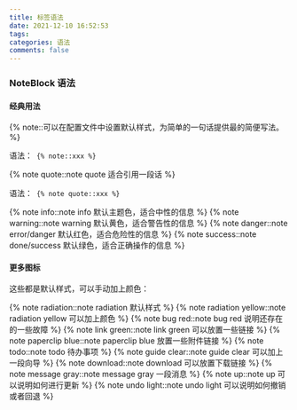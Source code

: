 ```yaml
---
title: 标签语法
date: 2021-12-10 16:52:53
tags:
categories: 语法
comments: false
---
```

### NoteBlock 语法

#### 经典用法
{% note::可以在配置文件中设置默认样式，为简单的一句话提供最的简便写法。 %}

<pre>语法：<code> {% note::xxx %} </code></pre>

{% note quote::note quote 适合引用一段话 %}
<pre>语法：<code> {% note quote::xxx %} </code></pre>

{% note info::note info 默认主题色，适合中性的信息 %}
{% note warning::note warning 默认黄色，适合警告性的信息 %}
{% note danger::note error/danger 默认红色，适合危险性的信息 %}
{% note success::note done/success 默认绿色，适合正确操作的信息 %}

#### 更多图标

这些都是默认样式，可以手动加上颜色：

{% note radiation::note radiation 默认样式 %}
{% note radiation yellow::note radiation yellow 可以加上颜色 %}
{% note bug red::note bug red 说明还存在的一些故障 %}
{% note link green::note link green 可以放置一些链接 %}
{% note paperclip blue::note paperclip blue 放置一些附件链接 %}
{% note todo::note todo 待办事项 %}
{% note guide clear::note guide clear 可以加上一段向导 %}
{% note download::note download 可以放置下载链接 %}
{% note message gray::note message gray 一段消息 %}
{% note up::note up 可以说明如何进行更新 %}
{% note undo light::note undo light 可以说明如何撤销或者回退 %}